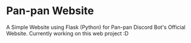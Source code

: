 # Pan-pan Website
A Simple Website using Flask (Python) for Pan-pan Discord Bot's Official Website. Currently working on this web project :D
